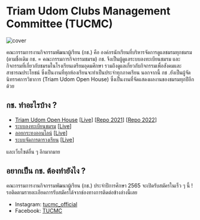 # Triam Udom Clubs Management Committee (TUCMC)

![cover](https://user-images.githubusercontent.com/28398789/168390825-d11ec3ec-e3c2-498f-9a3e-37bdd38f7803.jpeg)

คณะกรรมการงานกิจกรรมพัฒนาผู้เรียน (กช.) คือ องค์กรนักเรียนที่บริหารจัดการดูแลชมรมทุกชมรม (ตามชื่อเดิม กช. = คณะกรรมการกิจกรรมชมรม) กช. จึงเป็นผู้ดูแลระบบลงทะเบียนชมรม และกิจกรรมที่เกี่ยวกับชมรมในโรงเรียนเตรียมอุดมศึกษา รวมถึงดูแลเกี่ยวกับกิจกรรมเพื่อสังคมและสาธารณประโยชน์ ซึ่งเป็นงานที่ทุกห้องเรียนจะทำเป็นประจำทุกภาคเรียน นอกจากนี้ กช .ยังเป็นผู้จัดนิทรรศการวิชาการ (Triam Udom Open House) ซึ่งเป็นงานที่จัดแสดงผลงานของชมรมทุกปีอีกด้วย

## กช. ทำอะไรบ้าง ?

- [Triam Udom Open House](https://github.com/triamudomcmc/openhouse2022) [[Live](https://openhouse.triamudom.ac.th/)] [[Repo 2021](https://github.com/triamudomcmc/openhouse2021)] [[Repo 2022](https://github.com/triamudomcmc/openhouse2022)]
- [ระบบลงทะเบียนชมรม](https://github.com/triamudomcmc/clubreg) [[Live](https://register.clubs.triamudom.ac.th/)]
- [ลอยกระทงออนไลน์](https://github.com/triamudomcmc/loy-kratong) [[Live](https://loy-kratong.vercel.app/)]
- [ระบบจัดการตารางเรียน](https://github.com/triamudomcmc/schedule-generator) [[Live](https://schedule.tucm.cc/)]

และเว็บไซต์อื่น ๆ อีกมากมาย

## อยากเป็น กช. ต้องทำยังไง ?

คณะกรรมการงานกิจกรรมพัฒนาผู้เรียน (กช.) ประจำปีการศึกษา 2565 จะเปิดรับสมัครในเร็ว ๆ นี้ ! รอติดตามรายละเอียดการรับสมัครได้จากช่องทางการติดต่อข้างล่างนี้เลย

- Instagram: [tucmc_official](https://www.instagram.com/tucmc_official/)
- Facebook: [TUCMC](https://www.facebook.com/triamudomclubs)
